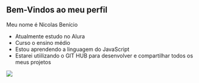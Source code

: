 ## Bem-Vindos ao meu perfil
Meu nome é Nicolas Benício
- Atualmente estudo no Alura
- Curso o ensino médio
- Estou aprendendo a linguagem do JavaScript
- Estarei utiilizando o GIT HUB para desenvolver e compartilhar todos os meus projetos

![](https://media1.tenor.com/m/pFz1Q12_hXEAAAAd/cat-holding-head-cat.gif)
